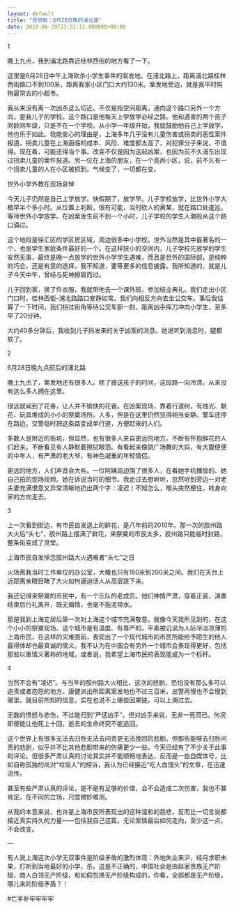 ```yaml
---
layout: default
title: "思想畈：6月28日晚的浦北路"
date: 2018-06-29T23:51:12.000000+08:00
---
```


1

晚上九点，我到浦北路靠近桂林西街的地方看了一下。

这里是6月28日中午上海砍杀小学生事件的案发地。在浦北路上，距离浦北路桂林西街路口不到100米，距离我家小区门口大约130米。案发地旁边，就是我平时购物最常去的小超市。

我从来没有离一次凶杀这么切近。不仅是指空间距离。通向这个路口另外一个方向，是我儿子的学校。这个路口是他每天上学放学必经之路。他和遇害的两个孩子同龄同年级，只是不在一个学校。从小学一年级开始，我就鼓励他自己上学放学，他也乐于如此。我能安心的理由是，上海多年几乎没有儿童伤害或拐卖的恶性案件报道，拐卖儿童在上海面临的成本、风险、难度都太高了，对犯罪分子来说，不值得。现在看，可能还得当个事。改变不仅是因为这起凶案，也因为前不久浦东出现过拐卖儿童的案件报道。另一位在上海的朋友，在一个高尚小区，说，前不久有一个拐卖儿童的人在小区被抓到。气候变了，一切都在变。


世外小学外教在现场哀悼

今天儿子仍然是自己上学放学。快假期了，放学早。儿子学校放学，比世外小学大概早半个多小时。从位置上判断，很有可能，当时砍人的黄某，就在路口处逡巡，等待世外小学放学。在凶案发生前不到一个小时，儿子学校的学生人潮般从这个路口涌过。

这个地段是徐汇区的学区房区域，周边很多中小学校。世外当然是其中最著名的一个，也是学生家庭条件最好的一个。在这样狭小的空间内，儿子学校先放学的学生安然无事，最终是晚一点放学的世外小学学生遇难，而且是世外的国际部，是纯粹的巧合，还是有意的选择，我不知道，要等更多的信息披露。我所知道的，就是儿子今天中午，曾经与死神擦肩而过。

儿子回到家，换了件衣服，我就带他去一个课外班，参加结业典礼。我们走出小区门口时，桂林西街-浦北路路口安静如常。我们向相反方向去坐公交车。事后我估算了一下时间，我们拐过街角等待公交车那一刻，距离凶手挥刀冲向小学生，至多早了20分钟。

大约40多分钟后，我收到儿子妈发来的关于凶案的消息。她说听到消息时，腿都软了。

2


6月28日晚九点前后的浦北路

晚上九点了，案发地还有很多人。除了接送孩子的时间，这段路一向冷清，从来没有这么多人拥在这里。

很远就闻到了花香，让人并不愉快的花香。在凶案现场，靠着行道树，有烛光、献花、玩具堆成的小小的祭奠场所。人多，但是在这里仍然显得相当安静。警车还停在路边。交警临时把这条路变成单行道，方便赶来的人们。

多数人是附近的街坊，但显然，也有很多人来自更远的地方。不断有怀抱鲜花的人们赶来。不断看见有人静默着擦拭眼泪。有看起来像跳广场舞的大妈，有大腹便便的中年人，有严肃的老大爷，有神色凝重的年轻情侣。

更远的地方，人们声音会大些。一位阿姨周边围了很多人，在看她手机播放的、她自己拍的现场视频。她在诉说当时的细节。我走过去想听听，忽然听到旁边一对老夫妻充满恨意又异常清晰地扔出两个字：凌迟！不知怎么，喉头突然梗住，转身向家的方向走去。

3

上一次看到街边，有市民自发送上的鲜花，是八年前的2010年。那一次的胶州路大火后“头七”，胶州路上摆满了鲜花，来祭奠的市民太多，胶州路只能临时封路，整条街变成了灵堂。


上海市民自发悼念胶州路大火遇难者“头七”之日

火场离我当时工作单位的办公室，大概也只有150米到200米之间。我们在天台上近距离亲眼目睹了大火如何逼迫活人从高层跳下来。


我还记得来祭奠的市民中，有一个乐队的老成员。他们神情严肃，穿着正装，演奏结束后行礼离开，既无煽情，也毫不拖泥带水。


那是我到上海定居后第一次对上海这个城市充满敬意。就像今天我所见到的，在这个小小的祭奠现场。这个城市是有温度、有尊严的。平素被讥讽为人际冷淡凉薄的上海市民，在这样的灾难面前，表现出了一个现代城市的市民所能给予陌生的他人最得体却也最真诚的情义。我不认为在中国会有另外一个城市会表现得更好，包括那些以重情义著称的地域，或者说，我希望上海市民的表现能成为一个标杆。

4

当然不会有“凌迟”。与当年的胶州路大火相比，这次的悲剧，恐怕没有那么多可以追责或者抱怨的地方。康健派出所距离案发地也不过三百米，出警再慢也不会慢到哪里。就目前所知的信息，实在也说不上哪些因果链，可以上溯过去。

无数的愤怒与悲伤，不过能归到“严惩凶手”。但对凶手来说，无非一死而已。何况即便能让他死上十回，逝去的生命终究不能追回。

这个世界上有很多无法去归咎无法去问责更无法挽回的悲剧。但那些能够去归咎问责的悲剧，似乎并不比其他悲剧带来的伤痛更少一些。今天已经有了不少关于此事的评论。但很多严肃认真的讨论其实并不能顺畅地表达，反而是一些自媒体号，比如自称孤独的岚对“垃圾人”的控诉，我认为已经接近“吃人血馒头”的文章，在迅速流传。

甚至有些严肃认真的评论，是不是有足够的价值，会不会造成二次伤害，我也不甚肯定。在不同的立场，尺度微妙难测。

从我的本意来说，也许是上海市民所表现出的这种温和的慈悲，反而比一切言说都接近真实持久的力量——包括我自己这篇。无论案情最后如何走向，至少这一点，不会改变。

—

有人说上海这次小学无双事件是阶级矛盾的激烈体现：外地失业来沪，经月求职未果，打听到当地最好的小学，杀。这是不正确的，中国社会是由赵家贵族无产阶级，商人白领无产阶级，和如假包换无产阶级构成的，你看，全部都是无产阶级，哪儿来的阶级矛盾？！

#亡羊补牢牢牢牢

